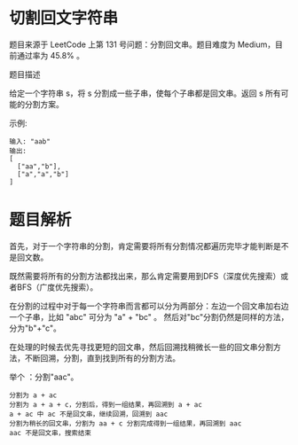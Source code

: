 # 切割回文字符串

题目来源于 LeetCode 上第 131 号问题：分割回文串。题目难度为 Medium，目前通过率为 45.8% 。

题目描述

给定一个字符串 s，将 s 分割成一些子串，使每个子串都是回文串。返回 s 所有可能的分割方案。

示例:

    输入: "aab"
    输出:
    [
      ["aa","b"],
      ["a","a","b"]
    ]

# 题目解析

首先，对于一个字符串的分割，肯定需要将所有分割情况都遍历完毕才能判断是不是回文数。

既然需要将所有的分割方法都找出来，那么肯定需要用到DFS（深度优先搜索）或者BFS（广度优先搜索）。


在分割的过程中对于每一个字符串而言都可以分为两部分：左边一个回文串加右边一个子串，比如 "abc" 可分为 "a" + "bc" 。
然后对"bc"分割仍然是同样的方法，分为"b"+"c"。

在处理的时候去优先寻找更短的回文串，然后回溯找稍微长一些的回文串分割方法，不断回溯，分割，直到找到所有的分割方法。

举个 ：分割"aac"。

    分割为 a + ac
    分割为 a + a + c，分割后，得到一组结果，再回溯到 a + ac
    a + ac 中 ac 不是回文串，继续回溯，回溯到 aac
    分割为稍长的回文串，分割为 aa + c 分割完成得到一组结果，再回溯到 aac
    aac 不是回文串，搜索结束

